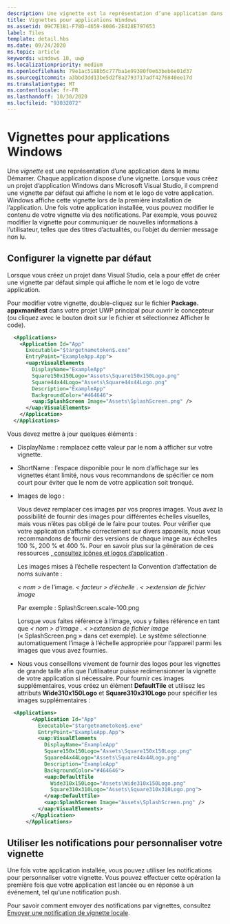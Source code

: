 ```yaml
---
description: Une vignette est la représentation d’une application dans le menu Démarrer. Chaque application dispose d’une vignette. Lorsque vous créez un projet d’application Windows dans Microsoft Visual Studio, il comprend une vignette par défaut qui affiche le nom et le logo de votre application.
title: Vignettes pour applications Windows
ms.assetid: 09C7E1B1-F78D-4659-8086-2E428E797653
label: Tiles
template: detail.hbs
ms.date: 09/24/2020
ms.topic: article
keywords: windows 10, uwp
ms.localizationpriority: medium
ms.openlocfilehash: 79e1ac5188b5c777ba1e99380f0e63beb6e01d37
ms.sourcegitcommit: a3bbd3dd13be5d2f8a2793717adf4276840ee17d
ms.translationtype: MT
ms.contentlocale: fr-FR
ms.lasthandoff: 10/30/2020
ms.locfileid: "93032072"
---
```

# <a name="tiles-for-windows-apps"></a>Vignettes pour applications Windows

 

Une *vignette* est une représentation d’une application dans le menu Démarrer. Chaque application dispose d’une vignette. Lorsque vous créez un projet d’application Windows dans Microsoft Visual Studio, il comprend une vignette par défaut qui affiche le nom et le logo de votre application. Windows affiche cette vignette lors de la première installation de l’application. Une fois votre application installée, vous pouvez modifier le contenu de votre vignette via des notifications. Par exemple, vous pouvez modifier la vignette pour communiquer de nouvelles informations à l’utilisateur, telles que des titres d’actualités, ou l’objet du dernier message non lu.

## <a name="configure-the-default-tile"></a>Configurer la vignette par défaut


Lorsque vous créez un projet dans Visual Studio, cela a pour effet de créer une vignette par défaut simple qui affiche le nom et le logo de votre application.

Pour modifier votre vignette, double-cliquez sur le fichier **Package. appxmanifest** dans votre projet UWP principal pour ouvrir le concepteur (ou cliquez avec le bouton droit sur le fichier et sélectionnez Afficher le code).

```XML
  <Applications>
    <Application Id="App"
      Executable="$targetnametoken$.exe"
      EntryPoint="ExampleApp.App">
      <uap:VisualElements
        DisplayName="ExampleApp"
        Square150x150Logo="Assets\Square150x150Logo.png"
        Square44x44Logo="Assets\Square44x44Logo.png"
        Description="ExampleApp"
        BackgroundColor="#464646">
        <uap:SplashScreen Image="Assets\SplashScreen.png" />
      </uap:VisualElements>
    </Application>
  </Applications>
```

Vous devez mettre à jour quelques éléments :

-   DisplayName : remplacez cette valeur par le nom à afficher sur votre vignette.
-   ShortName : l’espace disponible pour le nom d’affichage sur les vignettes étant limité, nous vous recommandons de spécifier ce nom court pour éviter que le nom de votre application soit tronqué.
-   Images de logo :

    Vous devez remplacer ces images par vos propres images. Vous avez la possibilité de fournir des images pour différentes échelles visuelles, mais vous n’êtes pas obligé de le faire pour toutes. Pour vérifier que votre application s’affiche correctement sur divers appareils, nous vous recommandons de fournir des versions de chaque image aux échelles 100 %, 200 % et 400 %. Pour en savoir plus sur la génération de ces ressources [, consultez icônes et logos d’application](../../style/app-icons-and-logos.md) .

    Les images mises à l’échelle respectent la Convention d’affectation de noms suivante :
    
    *&lt; nom &gt;* de l’image. *&lt; facteur &gt; d’échelle* . *&lt; &gt;extension de fichier image* 

    Par exemple : SplashScreen.scale-100.png

    Lorsque vous faites référence à l’image, vous y faites référence en tant que *&lt; nom &gt; d’image* . *&lt; &gt;extension de fichier image* (« SplashScreen.png » dans cet exemple). Le système sélectionne automatiquement l’image à l’échelle appropriée pour l’appareil parmi les images que vous avez fournies.

-   Nous vous conseillons vivement de fournir des logos pour les vignettes de grande taille afin que l’utilisateur puisse redimensionner la vignette de votre application si nécessaire. Pour fournir ces images supplémentaires, vous créez un élément **DefaultTile** et utilisez les attributs **Wide310x150Logo** et **Square310x310Logo** pour spécifier les images supplémentaires :
```    XML
  <Applications>
        <Application Id="App"
          Executable="$targetnametoken$.exe"
          EntryPoint="ExampleApp.App">
          <uap:VisualElements
            DisplayName="ExampleApp"
            Square150x150Logo="Assets\Square150x150Logo.png"
            Square44x44Logo="Assets\Square44x44Logo.png"
            Description="ExampleApp"
            BackgroundColor="#464646">
            <uap:DefaultTile
              Wide310x150Logo="Assets\Wide310x150Logo.png"
              Square310x310Logo="Assets\Square310x310Logo.png">
            </uap:DefaultTile>
            <uap:SplashScreen Image="Assets\SplashScreen.png" />
          </uap:VisualElements>
        </Application>
      </Applications>
```

## <a name="use-notifications-to-customize-your-tile"></a>Utiliser les notifications pour personnaliser votre vignette


Une fois votre application installée, vous pouvez utiliser les notifications pour personnaliser votre vignette. Vous pouvez effectuer cette opération la première fois que votre application est lancée ou en réponse à un événement, tel qu’une notification push.

Pour savoir comment envoyer des notifications par vignettes, consultez [Envoyer une notification de vignette locale](sending-a-local-tile-notification.md).
